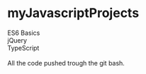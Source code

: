 # myJavascriptProjects

ES6 Basics <br/>
jQuery <br/>
TypeScript <br/>
<br/>
All the code pushed trough the git bash.